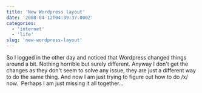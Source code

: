 ```yaml
---
title: 'New Wordpress layout'
date: '2008-04-12T04:39:37.000Z'
categories:
  - 'internet'
  - 'life'
slug: 'new-wordpress-layout'
---
```


So I logged in the other day and noticed that Wordpress changed things around a bit. Nothing horrible but surely different. Anyway I don't get the changes as they don't seem to solve any issue, they are just a different way to do the same thing. And now I am just trying to figure out how to do /x/ now.  Perhaps I am just missing it all together...
